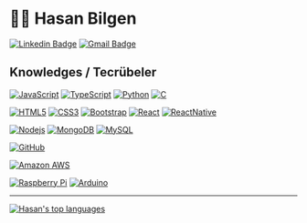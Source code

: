

# :man_technologist: Hasan Bilgen

[![Linkedin Badge](https://img.shields.io/badge/-LinkedIn-blue?style=flat-square&logo=Linkedin&logoColor=white&link=https://www.linkedin.com/in/hasan-bilgen/)](https://www.linkedin.com/in/hasan-bilgen/)
[![Gmail Badge](https://img.shields.io/badge/-Gmail-c14438?style=flat-square&logo=Gmail&logoColor=white&link=mailto:hasanbilgen01@gmail.com)](mailto:hasanbilgen01@gmail.com)

## Knowledges / Tecrübeler

[![JavaScript](https://img.shields.io/badge/-JavaScript-black?style=flat-square&logo=javascript&link=https://github.com/hasan-bilgen/)](https://github.com/hasan-bilgen/)
[![TypeScript](https://img.shields.io/badge/-TypeScript-FFFFFF?style=flat-square&logo=typescript&link=https://github.com/hasan-bilgen/)](https://github.com/hasan-bilgen/)
[![Python](https://img.shields.io/badge/python-FFD700?style=flat-square&logo=python&link=https://github.com/hasan-bilgen/)](https://github.com/hasan-bilgen/)
[![C](https://img.shields.io/badge/-A8B9CC?style=flat-square&logo=c&logoColor=white&link=https://github.com/hasan-bilgen/)](https://github.com/hasan-bilgen/)

[![HTML5](https://img.shields.io/badge/-HTML5-E34F26?style=flat-square&logo=html5&logoColor=white&link=https://github.com/hasan-bilgen/)](https://github.com/hasan-bilgen/)
[![CSS3](https://img.shields.io/badge/-CSS3-1572B6?style=flat-square&logo=css3&link=https://github.com/hasan-bilgen/)](https://github.com/hasan-bilgen/)
[![Bootstrap](https://img.shields.io/badge/-Bootstrap-563D7C?style=flat-square&logo=bootstrap&link=https://github.com/hasan-bilgen/)](https://github.com/hasan-bilgen/)
[![React](https://img.shields.io/badge/-React-black?style=flat-square&logo=react&link=https://github.com/hasan-bilgen/)](https://github.com/hasan-bilgen/)
[![ReactNative](https://img.shields.io/badge/-React_Native-black?style=flat-square&logo=react&link=https://github.com/hasan-bilgen/)](https://github.com/hasan-bilgen/)


[![Nodejs](https://img.shields.io/badge/-Nodejs-black?style=flat-square&logo=Node.js&link=https://github.com/hasan-bilgen/)](https://github.com/hasan-bilgen/)
[![MongoDB](https://img.shields.io/badge/-MongoDB-black?style=flat-square&logo=mongodb&link=https://github.com/hasan-bilgen/)](https://github.com/hasan-bilgen/)
[![MySQL](https://img.shields.io/badge/-MySQL-black?style=flat-square&logo=mysql&link=https://github.com/hasan-bilgen/)](https://github.com/hasan-bilgen/)

[![GitHub](https://img.shields.io/badge/-GitHub-181717?style=flat-square&logo=github&link=https://github.com/hasan-bilgen/)](https://github.com/hasan-bilgen/)

[![Amazon AWS](https://img.shields.io/badge/Amazon%20AWS-232F3E?style=flat-square&logo=amazon-aws&link=https://github.com/hasan-bilgen/)](https://github.com/hasan-bilgen/)

[![Raspberry Pi](https://img.shields.io/badge/-Raspberry%20Pi-C51A4A?style=flat-square&logo=Raspberry-Pi&link=https://github.com/hasan-bilgen/)](https://github.com/hasan-bilgen/)
[![Arduino](https://img.shields.io/badge/-Arduino-black?style=flat-square&logo=Arduino&link=https://github.com/hasan-bilgen/)](https://github.com/hasan-bilgen/)

---

[![Hasan's top languages](https://github-readme-stats.vercel.app/api/top-langs/?username=hasan-bilgen&theme=blue-green)](https://github.com/hasan-bilgen/)
